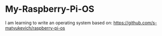 # My-Raspberry-Pi-OS

I am learning to write an operating system based on: https://github.com/s-matyukevich/raspberry-pi-os
